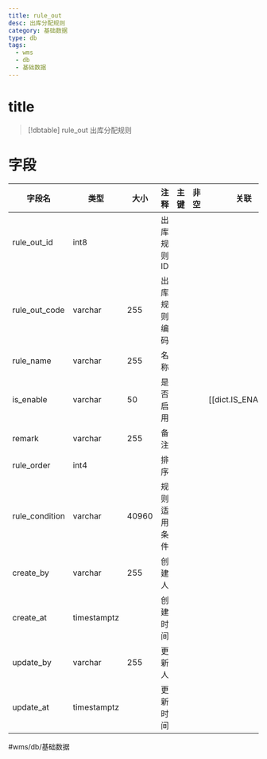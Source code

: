 ```yaml
---
title: rule_out
desc: 出库分配规则
category: 基础数据
type: db
tags:
  - wms
  - db
  - 基础数据
---
```


# title
>[!dbtable] rule_out
> 出库分配规则

# 字段
| 字段名 | 类型 | 大小 | 注释 | 主键 | 非空 | 关联 |
| --- | --- | --- | --- | --- | --- | --- |
| rule_out_id | int8 |  | 出库规则ID |  |  |  |
| rule_out_code | varchar | 255 | 出库规则编码 |  |  |  |
| rule_name | varchar | 255 | 名称 |  |  |  |
| is_enable | varchar | 50 | 是否启用 |  |  | [[dict.IS_ENABLE]] |
| remark | varchar | 255 | 备注 |  |  |  |
| rule_order | int4 |  | 排序 |  |  |  |
| rule_condition | varchar | 40960 | 规则适用条件 |  |  |  |
| create_by | varchar | 255 | 创建人 |  |  |  |
| create_at | timestamptz |  | 创建时间 |  |  |  |
| update_by | varchar | 255 | 更新人 |  |  |  |
| update_at | timestamptz |  | 更新时间 |  |  |  |
#wms/db/基础数据

